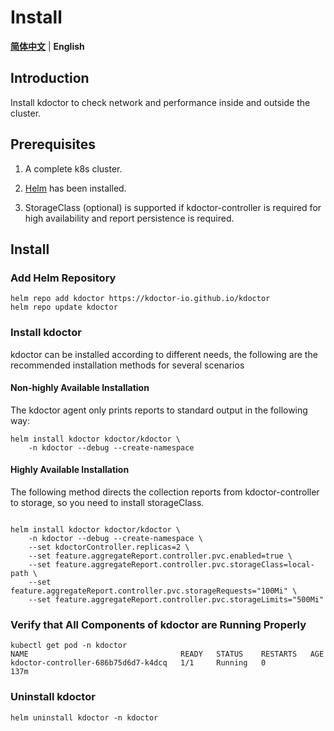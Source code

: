 # Install

[**简体中文**](./install-zh_CN.md) | **English**

## Introduction

Install kdoctor to check network and performance inside and outside the cluster.

## Prerequisites

1. A complete k8s cluster.

2. [Helm](https://helm.sh/docs/intro/install/) has been installed.

3. StorageClass (optional) is supported if kdoctor-controller is required for high availability and report persistence is required.

## Install

### Add Helm Repository

```shell
helm repo add kdoctor https://kdoctor-io.github.io/kdoctor
helm repo update kdoctor
```

### Install kdoctor

kdoctor can be installed according to different needs, the following are the recommended installation methods for several scenarios

#### Non-highly Available Installation

The kdoctor agent only prints reports to standard output in the following way:

```shell
helm install kdoctor kdoctor/kdoctor \
    -n kdoctor --debug --create-namespace 
```

#### Highly Available Installation

The following method directs the collection reports from kdoctor-controller to storage, so you need to install storageClass.

```shell

helm install kdoctor kdoctor/kdoctor \
    -n kdoctor --debug --create-namespace \
    --set kdoctorController.replicas=2 \
    --set feature.aggregateReport.controller.pvc.enabled=true \
    --set feature.aggregateReport.controller.pvc.storageClass=local-path \
    --set feature.aggregateReport.controller.pvc.storageRequests="100Mi" \
    --set feature.aggregateReport.controller.pvc.storageLimits="500Mi"
```

### Verify that All Components of kdoctor are Running Properly

```shell
kubectl get pod -n kdoctor
NAME                                  READY   STATUS    RESTARTS   AGE
kdoctor-controller-686b75d6d7-k4dcq   1/1     Running   0          137m
```

### Uninstall kdoctor

```shell
helm uninstall kdoctor -n kdoctor
```
